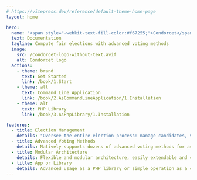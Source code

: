 ```yaml
---
# https://vitepress.dev/reference/default-theme-home-page
layout: home

hero:
  name: '<span style="-webkit-text-fill-color:#f67255;">Condorcet</span> PHP'
  text: Documentation
  tagline: Compute fair elections with advanced voting methods
  image:
    src: /condorcet-logo-without-text.avif
    alt: Condorcet logo
  actions:
    - theme: brand
      text: Get Started
      link: /book/1.Start
    - theme: alt
      text: Command Line Application
      link: /book/2.AsCommandLineApplication/1.Installation
    - theme: alt
      text: PHP Library
      link: /book/3.AsPhpLibrary/1.Installation

features:
  - title: Election Management
    details: "Oversee the entire election process: manage candidates, votes, results, get detailed statistics"
  - title: Advanced Voting Methods
    details: Natively supports dozens of advanced voting methods for accurate and fair results
  - title: Modular Architecture
    details: Flexible and modular architecture, easily extendable and customizable to your needs
  - title: App or Library
    details: Advanced usage as a PHP library or simple operation as a command line application
---
```

